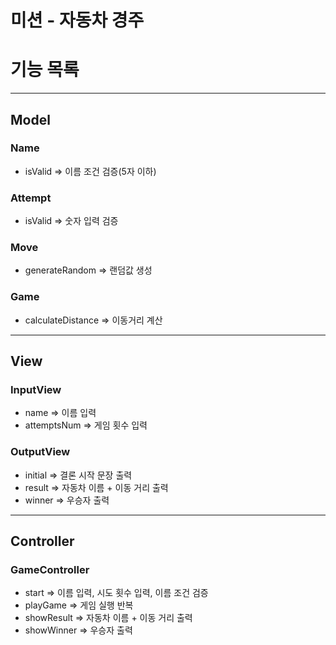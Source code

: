 # 미션 - 자동차 경주

# 기능 목록

---

## Model

### Name 
- isValid => 이름 조건 검증(5자 이하)

### Attempt
- isValid => 숫자 입력 검증

### Move
- generateRandom => 랜덤값 생성

### Game
- calculateDistance => 이동거리 계산

---

## View

### InputView
- name => 이름 입력
- attemptsNum => 게임 횟수 입력

### OutputView
- initial => 결론 시작 문장 출력
- result => 자동차 이름 + 이동 거리 출력
- winner => 우승자 출력

---

## Controller

### GameController
- start => 이름 입력, 시도 횟수 입력, 이름 조건 검증
- playGame => 게임 실행 반복
- showResult => 자동차 이름 + 이동 거리 출력
- showWinner => 우승자 출력









